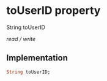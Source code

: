 


# toUserID property







String toUserID
  
_<span class="feature">read / write</span>_






## Implementation

```dart
String toUserID;
```








